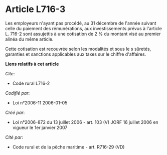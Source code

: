 # Article L716-3

Les employeurs n'ayant pas procédé, au 31 décembre de l'année suivant celle du paiement des rémunérations, aux
investissements prévus à l'article L. 716-2 sont assujettis à une cotisation de 2 % du montant visé au premier alinéa du même
article.

Cette cotisation est recouvrée selon les modalités et sous le s sûretés, garanties et sanctions applicables aux taxes sur le
chiffre d'affaires.

**Liens relatifs à cet article**

_Cite_:

  - Code rural L716-2

_Codifié par_:

  - Loi n°2006-11 2006-01-05

_Créé par_:

  - Loi n°2006-872 du 13 juillet 2006 - art. 103 (V) JORF 16 juillet 2006 en vigueur le 1er janvier 2007

_Cité par_:

  - Code rural et de la pêche maritime - art. R716-29 (VD)
